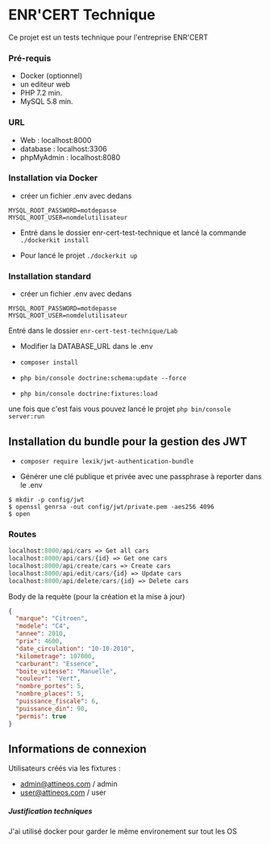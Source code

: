 # ENR'CERT Technique

Ce projet est un tests technique pour l'entreprise ENR'CERT

### Pré-requis

- Docker (optionnel)
- un editeur web
- PHP 7.2 min.
- MySQL 5.8 min.

### URL 

- Web : localhost:8000
- database : localhost:3306
- phpMyAdmin : localhost:8080

### Installation via Docker

- créer un fichier .env avec dedans

```shell
MYSQL_ROOT_PASSWORD=motdepasse
MYSQL_ROOT_USER=nomdelutilisateur
```

- Entré dans le dossier enr-cert-test-technique
et lancé la commande ```./dockerkit install```

- Pour lancé le projet ```./dockerkit up``` 

### Installation standard

- créer un fichier .env avec dedans

```shell
MYSQL_ROOT_PASSWORD=motdepasse
MYSQL_ROOT_USER=nomdelutilisateur
```

Entré dans le dossier ```enr-cert-test-technique/Lab```

- Modifier la DATABASE_URL dans le .env

- ```composer install```

- ```php bin/console doctrine:schema:update --force```

- ```php bin/console doctrine:fixtures:load```

une fois que c'est fais vous pouvez lancé le projet ```php bin/console server:run```

## Installation du bundle pour la gestion des JWT

- ```composer require lexik/jwt-authentication-bundle```

- Générer une clé publique et privée avec une passphrase à reporter dans le .env

```
$ mkdir -p config/jwt
$ openssl genrsa -out config/jwt/private.pem -aes256 4096
$ open
```

### Routes

```php
localhost:8000/api/cars => Get all cars
localhost:8000/api/cars/{id} => Get one cars
localhost:8000/api/create/cars => Create cars
localhost:8000/api/edit/cars/{id} => Update cars
localhost:8000/api/delete/cars/{id} => Delete cars
```
Body de la requète (pour la création et la mise à jour)

```json
{
  "marque": "Citroen",
  "modele": "C4",
  "annee": 2010,
  "prix": 4600,
  "date_circulation": "10-10-2010",
  "kilometrage": 107000,
  "carburant": "Essence",
  "boite_vitesse": "Manuelle",
  "couleur": "Vert",
  "nombre_portes": 5,
  "nombre_places": 5,
  "puissance_fiscale": 6,
  "puissance_din": 90,
  "permis": true
}
```

## Informations de connexion

Utilisateurs créés via les fixtures :
- admin@attineos.com / admin
- user@attineos.com / user

##### Justification techniques

J'ai utilisé docker pour garder le même environement sur tout les OS